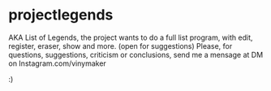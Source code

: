# projectlegends

AKA List of Legends, the project wants to do a full list program, with edit, register, eraser, show and more. (open for suggestions)
Please, for questions, suggestions, criticism or conclusions, send me a mensage at DM on Instagram.com/vinymaker

:)

